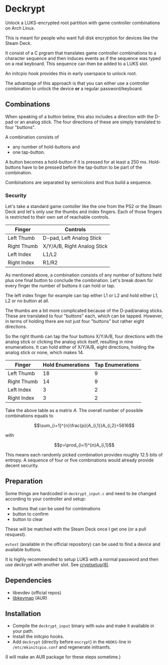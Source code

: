 # Deckrypt
Unlock a LUKS-encrypted root partition with game controller combinations on Arch Linux.

This is meant for people who want full disk encryption for devices like the Steam Deck.

It consist of a C prgram that translates game controller combinations to a character sequence and then induces events as if the sequence was typed on a real keyboard. This sequence can then be added to a LUKS slot.

An initcpio hook provides this in early userspace to unlock root.

The advantage of this approach is that you can either use a controller combination to unlock the device **or** a regular password/keyboard.

## Combinations
When speaking of a button below, this also includes a direction with the D-pad or an analog stick. The four directions of these are simply translated to four "buttons".

A combination consists of
* any number of hold-buttons and
* one tap-button.

A button becomes a hold-button if it is pressed for at least a 250 ms. Hold-buttons have to be pressed before the tap-button to be part of the combination.

Combinations are separated by semicolons and thus build a sequence.

### Security
Let's take a standard game contoller like the one from the PS2 or the Steam Deck and let's only use the thumbs and index fingers. Each of those fingers is restricted to their own set of reachable controls.

| Finger |Controls |
| --- | --- |
| Left Thumb | D-pad, Left Analog Stick |
| Right Thumb | X/Y/A/B, Right Analog Stick |
| Left Index | L1/L2 |
| Right Index | R1/R2 |

As mentioned above, a combination consists of any number of buttons held plus one final button to conclude the combination. Let's break down for every finger the number of buttons it can hold or tap.

The left index finger for example can tap either L1 or L2 and hold either L1, L2 or no button at all.

The thumbs are a bit more complicated because of the D-pad/analog sticks. These are translated to four "buttons" each, which can be tapped. However, in terms of holding there are not just four "buttons" but rather eight directions.

So the right thumb can tap the four buttons X/Y/A/B, four directions with the analog stick or clicking the analog stick itself, resulting in nine enumerations. It can hold either of X/Y/A/B, eight directions, holding the analog stick or none, which makes 14.

| Finger | Hold Enumerations | Tap Enumerations |
| --- | --- | --- |
| Left Thumb | 18 | 9 |
| Right Thumb | 14 | 9 |
| Left Index | 3 | 2 |
| Right Index | 3 | 2 |

Take the above table as a matrix $A$. The overall number of possible combinations equals to

$$\sum_{i=1}^{n}\frac{p}{A_{i,1}}A_{i,2}=5616$$

with

$$p=\prod_{i=1}^{n}A_{i,1}$$

This means each randomly picked combination provides roughly 12.5 bits of entropy. A sequence of four or five combinations would already provide decent security.

## Preparation
Some things are hardcoded in `deckrypt_input.c` and need to be changed according to your controller and setup:
* buttons that can be used for combinations
* button to confirm
* button to clear

These will be matched with the Steam Deck once I get one (or a pull resquest).

`evtest` (available in the official repository) can be used to find a device and available buttons.

It is highly recommended to setup LUKS with a normal password and then use deckrypt with another slot. See [cryptsetup(8)](https://man.archlinux.org/man/cryptsetup.8.en).

## Dependencies
* libevdev (official repos)
* [libkeymap](https://aur.archlinux.org/packages/libkeymap) (AUR)

## Installation
* Compile the `deckrypt_input` binary with `make` and make it available in your path.
* Install the initcpio hooks.
* Add `deckrypt` (directly before `encrypt`) in the `HOOKS`-line in `/etc/mkinitcpio.conf` and regenerate initramfs.

(I will make an AUR package for these steps sometime.)
